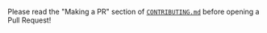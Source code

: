Please read the "Making a PR" section of [`CONTRIBUTING.md`](https://github.com/emilk/egui/blob/master/CONTRIBUTING.md) before opening a Pull Request!
